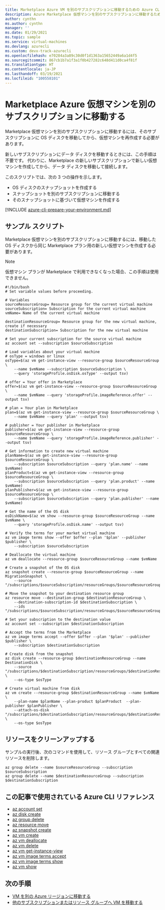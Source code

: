 ```yaml
---
title: Marketplace Azure VM を別のサブスクリプションに移動するための Azure CLI サンプル
description: Azure Marketplace 仮想マシンを別のサブスクリプションに移動するための Azure CLI サンプル。
author: cynthn
ms.author: cynthn
manager: ''
ms.date: 01/29/2021
ms.topic: sample
ms.service: virtual-machines
ms.devlang: azurecli
ms.custom: devx-track-azurecli
ms.openlocfilehash: e70284a3a89c30d0f1d1363a15652449a6a1d4f5
ms.sourcegitcommit: 867cb1b7a1f3a1f0b427282c648d411d0ca4f81f
ms.translationtype: HT
ms.contentlocale: ja-JP
ms.lasthandoff: 03/19/2021
ms.locfileid: "100558101"
---
```

# <a name="move-a-marketplace-azure-virtual-machine-to-another-subscription"></a>Marketplace Azure 仮想マシンを別のサブスクリプションに移動する

Marketplace 仮想マシンを別のサブスクリプションに移動するには、そのサブスクリプションに OS ディスクを移動してから、仮想マシンを再作成する必要があります。

新しいサブスクリプションにデータ ディスクを移動するときには、この手順は不要です。 代わりに、Marketplace の新しいサブスクリプションで新しい仮想マシンを作成してから、データ ディスクを移動して接続します。

このスクリプトでは、次の 3 つの操作を示します。

- OS ディスクのスナップショットを作成する
- スナップショットを別のサブスクリプションに移動する
- そのスナップショットに基づいて仮想マシンを作成する

[!INCLUDE [azure-cli-prepare-your-environment.md](../../includes/azure-cli-prepare-your-environment.md)]

## <a name="sample-script"></a>サンプル スクリプト

Marketplace 仮想マシンを別のサブスクリプションに移動するには、移動した OS ディスクから同じ Marketplace プラン用の新しい仮想マシンを作成する必要があります。

> [!NOTE]
> 仮想マシン プランが Marketplace で利用できなくなった場合、この手順は使用できません。

```azurecli
#!/bin/bash
# Set variable values before proceeding. 

# Variables
sourceResourceGroup= Resource group for the current virtual machine
sourceSubscription= Subscription for the current virtual machine
vmName= Name of the current virtual machine

destinationResourceGroup= Resource group for the new virtual machine, create if necessary
destinationSubscription= Subscription for the new virtual machine

# Set your current subscription for the source virtual machine
az account set --subscription $sourceSubscription

# Load variables about your virtual machine
# osType = windows or linux
osType=$(az vm get-instance-view --resource-group $sourceResourceGroup \
    --name $vmName --subscription $sourceSubscription \
    --query 'storageProfile.osDisk.osType' --output tsv)

# offer = Your offer in Marketplace
offer=$(az vm get-instance-view --resource-group $sourceResourceGroup \
    --name $vmName --query 'storageProfile.imageReference.offer' --output tsv)

# plan = Your plan in Marketplace
plan=$(az vm get-instance-view --resource-group $sourceResourceGroup \
    --name $vmName --query 'plan' --output tsv)

# publisher = Your publisher in Marketplace
publisher=$(az vm get-instance-view --resource-group $sourceResourceGroup \
    --name $vmName --query 'storageProfile.imageReference.publisher' --output tsv)

# Get information to create new virtual machine
planName=$(az vm get-instance-view --resource-group $sourceResourceGroup \
    --subscription $sourceSubscription --query 'plan.name' --name $vmName)
planProduct=$(az vm get-instance-view --resource-group $sourceResourceGroup \
    --subscription $sourceSubscription --query 'plan.product' --name $vmName)
planPublisher=$(az vm get-instance-view --resource-group $sourceResourceGroup \
    --subscription $sourceSubscription --query 'plan.publisher' --name $vmName)

# Get the name of the OS disk
osDiskName=$(az vm show --resource-group $sourceResourceGroup --name $vmName \
    --query 'storageProfile.osDisk.name' --output tsv)

# Verify the terms for your market virtual machine
az vm image terms show --offer $offer --plan '$plan' --publisher $publisher \
    --subscription $sourceSubscription

# Deallocate the virtual machine
az vm deallocate --resource-group $sourceResourceGroup --name $vmName

# Create a snapshot of the OS disk
az snapshot create --resource-group $sourceResourceGroup --name MigrationSnapshot \
    --source "/subscriptions/$sourceSubscription/resourceGroups/$sourceResourceGroup/providers/Microsoft.Compute/disks/$osDiskName"

# Move the snapshot to your destination resource group
az resource move --destination-group $destinationResourceGroup \
    --destination-subscription-id $destinationSubscription \
    --ids "/subscriptions/$sourceSubscription/resourceGroups/$sourceResourceGroup/providers/Microsoft.Compute/snapshots/MigrationSnapshot"

# Set your subscription to the destination value
az account set --subscription $destinationSubscription

# Accept the terms from the Marketplace
az vm image terms accept --offer $offer --plan '$plan' --publisher $publisher \
    --subscription $destinationSubscription

# Create disk from the snapshot 
az disk create --resource-group $destinationResourceGroup --name DestinationDisk \
    --source "/subscriptions/$destinationSubscription/resourceGroups/$destinationResourceGroup/providers/Microsoft.Compute/snapshots/MigrationSnapshot" \
    --os-type $osType

# Create virtual machine from disk
az vm create --resource-group $destinationResourceGroup --name $vmName \
    --plan-name $planName --plan-product $planProduct  --plan-publisher $planPublisher \
    --attach-os-disk "/subscriptions/$destinationSubscription/resourceGroups/$destinationResourceGroup/providers/Microsoft.Compute/disks/DestinationDisk" \
    --os-type $osType
```

## <a name="clean-up-resources"></a>リソースをクリーンアップする

サンプルの実行後、次のコマンドを使用して、リソース グループとすべての関連リソースを削除します。

```azurecli
az group delete --name $sourceResourceGroup --subscription $sourceSubscription
az group delete --name $destinationResourceGroup --subscription $destinationSubscription
```

## <a name="azure-cli-references-used-in-this-article"></a>この記事で使用されている Azure CLI リファレンス

- [az account set](/cli/azure/account#az_account_set)
- [az disk create](/cli/azure/disk#az_disk_create)
- [az group delete](/cli/azure/group#az_group_delete)
- [az resource move](/cli/azure/resource#az_resource_move)
- [az snapshot create](/cli/azure/snapshot#az_snapshot_create)
- [az vm create](/cli/azure/vm#az_vm_create)
- [az vm deallocate](/cli/azure/vm#az_vm_deallocate)
- [az vm delete](/cli/azure/vm#az_vm_delete)
- [az vm get-instance-view](/cli/azure/vm#az_vm_get_instance_view)
- [az vm image terms accept](/cli/azure/vm/image/terms#az_vm_image_terms_accept)
- [az vm image terms show](/cli/azure/vm/image/terms#az_vm_image_terms_show)
- [az vm show](/cli/azure/vm#az_vm_show)

## <a name="next-steps"></a>次の手順

- [VM を別の Azure リージョンに移動する](../site-recovery/azure-to-azure-tutorial-migrate.md)
- [他のサブスクリプションまたはリソース グループへ VM を移動する](./linux/move-vm.md)

